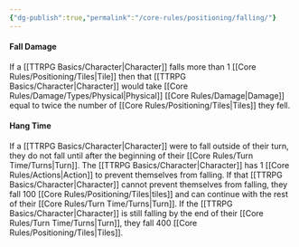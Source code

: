 ```yaml
---
{"dg-publish":true,"permalink":"/core-rules/positioning/falling/"}
---
```


#### Fall Damage
If a [[TTRPG Basics/Character\|Character]] falls more than 1 [[Core Rules/Positioning/Tiles\|Tile]] then that [[TTRPG Basics/Character\|Character]] would take [[Core Rules/Damage/Types/Physical\|Physical]] [[Core Rules/Damage\|Damage]] equal to twice the number of [[Core Rules/Positioning/Tiles\|Tiles]] they fell.

#### Hang Time
If a [[TTRPG Basics/Character\|Character]] were to fall outside of their turn, they do not fall until after the beginning of their [[Core Rules/Turn Time/Turns\|Turn]]. The [[TTRPG Basics/Character\|Character]] has 1 [[Core Rules/Actions\|Action]] to prevent themselves from falling.
If that [[TTRPG Basics/Character\|Character]] cannot prevent themselves from falling, they fall 100 [[Core Rules/Positioning/Tiles\|tiles]] and can continue with the rest of their [[Core Rules/Turn Time/Turns\|Turn]]. If the [[TTRPG Basics/Character\|Character]] is still falling by the end of their [[Core Rules/Turn Time/Turns\|Turn]], they fall 400 [[Core Rules/Positioning/Tiles\|Tiles]].

